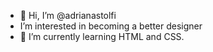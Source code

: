 - 👋 Hi, I’m @adrianastolfi
-  I’m interested in becoming a better designer
- 🌱 I’m currently learning HTML and CSS.

<!---
adrianastolfi/adrianastolfi is a ✨ special ✨ repository because its `README.md` (this file) appears on your GitHub profile.
You can click the Preview link to take a look at your changes.
--->
